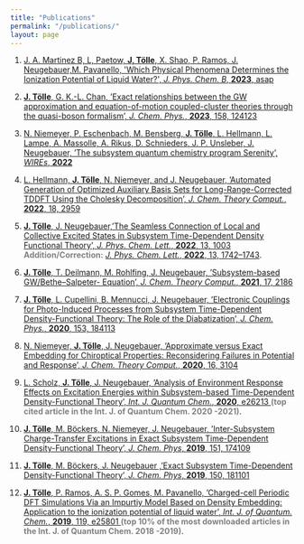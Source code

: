 ```yaml
---
title: "Publications"
permalink: "/publications/"
layout: page
---
```


1. [J. A. Martinez B, L, Paetow, **J, Tölle**, X. Shao, P. Ramos, J. Neugebauer,M. Pavanello, 'Which Physical Phenomena Determines the Ionization Potential of Liquid Water?', *J. Phys. Chem. B*, **2023**, asap](https://pubs.acs.org/doi/10.1021/acs.jpcb.2c07639)

2. [**J. Tölle**, G. K.-L. Chan, ’Exact relationships between the GW approximation and equation-of-motion coupled-cluster theories through the quasi-boson formalism’, *J. Chem. Phys.*, **2023**, 158, 124123](https://pubs.aip.org/aip/jcp/article/158/12/124123/2881709)

3. [N. Niemeyer, P. Eschenbach, M. Bensberg, **J. Tölle**, L. Hellmann, L. Lampe, A. Massolle, A. Rikus, D. Schnieders, J. P. Unsleber, J. Neugebauer, ’The subsystem quantum chemistry program Serenity’, *WIREs*, **2022**](https://wires.onlinelibrary.wiley.com/doi/full/10.1002/wcms.1647)

4. [L. Hellmann, **J. Tölle**, N. Niemeyer, and J. Neugebauer, ’Automated Generation of Optimized Auxiliary Basis Sets for Long-Range-Corrected TDDFT Using the Cholesky Decomposition’, *J. Chem. Theory Comput.*, **2022**, 18, 2959](https://pubs.acs.org/doi/abs/10.1021/acs.jctc.2c00131?casa_token=Xwj7pejjOU0AAAAA:JXjFrq0wjlHuUXK3yWvmjhoiaocfpPBeU62jitI73DmBcO7RJLL-iiCiEGJJSJFdHLrmTVHgyotwiOU)

5. [**J. Tölle**, J. Neugebauer,’The Seamless Connection of Local and Collective Excited States in Subsystem Time-Dependent Density Functional Theory’, *J. Phys. Chem. Lett.*, **2022**, 13, 1003](https://pubs.acs.org/doi/abs/10.1021/acs.jpclett.1c04023?casa_token=HI9utkAKZ0sAAAAA:tS0s_6KkDEtPqslJsyCUdJ--Vnxi--QmEpxKDsgV1wkzrgv2zZjD3iXbe5oOhvTqSOxyQ_kg6siFdIN4)
    <span style="color:grey">**Addition/Correction:** [*J. Phys. Chem. Lett.*, **2022**, 13, 1742–1743](https://pubs.acs.org/doi/10.1021/acs.jpclett.2c00340)</span>.


6. [**J. Tölle**, T. Deilmann, M. Rohlfing, J. Neugebauer, ’Subsystem-based GW/Bethe–Salpeter-
Equation’, *J. Chem. Theory Comput.*, **2021**, 17, 2186](https://pubs.acs.org/doi/abs/10.1021/acs.jctc.0c01307?casa_token=GjfcImqAL0cAAAAA:oLP2cDRxYl1bz4Di7dM_1EYiPTBowouTz6CdyV2MWhb0X_XAVTGGM7f1utQislHasbmsoqDYNmAJVVs)

7.  [**J. Tölle**, L. Cupellini, B. Mennucci, J. Neugebauer, ’Electronic Couplings for Photo-Induced Processes from Subsystem Time-Dependent Density-Functional Theory: The Role of the Diabatization’, *J. Chem. Phys.*, **2020**, 153, 184113](https://aip.scitation.org/doi/full/10.1063/5.0022677?casa_token=Eg2ToshNngUAAAAA%3A-l1_sWfYjobhca4iL0LKK0PQc3F_CmQRJEFY1lPq4krNZR5pkgxlhpP_zoISSbi5Wz_IOImWBE4)


8.  [N. Niemeyer, **J. Tölle**, J. Neugebauer, ’Approximate versus Exact Embedding for Chiroptical
Properties: Reconsidering Failures in Potential and Response’, *J. Chem. Theory Comput.*, **2020**,
16, 3104
](https://pubs.acs.org/doi/abs/10.1021/acs.jctc.0c00125?casa_token=yw3eXJgR9d8AAAAA:70oBjoyewZSJ8X3GRmeibhgUXfeoPVA98K3qUSn59K4MjryU0RJWq-HwdmvgJrJuoMiVVd4f8qj8ucg)


9.  [L. Scholz, **J. Tölle**, J. Neugebauer, ’Analysis of Environment Response Effects on Excitation
Energies within Subsystem-based Time-Dependent Density-Functional Theory’, *Int. J. Quantum
Chem.*, **2020**, e26213
](https://onlinelibrary.wiley.com/doi/full/10.1002/qua.26213)
    <span style="color:grey">**(top cited article in the Int. J. of Quantum Chem. 2020 -2021)**</span>.

10.  [**J. Tölle**, M. Böckers, N. Niemeyer, J. Neugebauer, ’Inter-Subsystem Charge-Transfer Excitations
in Exact Subsystem Time-Dependent Density-Functional Theory’, *J. Chem. Phys*, **2019**, 151,
174109
](https://aip.scitation.org/doi/full/10.1063/1.5121908?casa_token=9f4x3ljeSMMAAAAA%3Af8USKnE4629HgvAyKp4H_uoCqkNEDUkvbDTYhKzDYAdLhgG_sS0B0S-EF7Nj_gdOO_ki9GgMdRI)


11.  [**J. Tölle**, M. Böckers, J. Neugebauer ,’Exact Subsystem Time-Dependent Density-Functional
Theory’, *J. Chem. Phys*, **2019**, 150, 181101
](https://aip.scitation.org/doi/full/10.1063/1.5097124)

12.  [**J. Tölle**, P. Ramos, A. S. P. Gomes, M. Pavanello, ’Charged-cell Periodic DFT Simulations Via
an Impurtiy Model Based on Density Embedding: Application to the ionization potential of liquid
water’, *Int. J. of Quantum. Chem.*, **2019**, 119, e25801
](https://onlinelibrary.wiley.com/doi/full/10.1002/qua.25801?casa_token=WkIXLjyqLl0AAAAA%3AaMUoklMOqN2hDZJhBgj9iD5_owUeQBZxv4tggzuHz6WsoRKy1HBKcQa4d-7C1dg1jicwvyiTod8nDg)
    <span style="color:grey">**(top 10% of the most downloaded articles in the Int. J. of Quantum Chem. 2018 -2019)**</span>.

    
